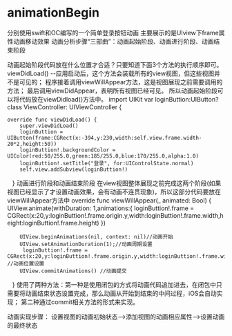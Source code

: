 # animationBegin
分别使用swift和OC编写的一个简单登录按钮动画
主要展示的是UIview下frame属性动画移动效果
动画分析步骤“三部曲”：动画起始阶段、动画进行阶段、动画结束阶段

动画起始阶段代码放在什么位置才合适？只要知道下面3个方法的执行顺序即可。
viewDidLoad() --应用启动后，这个方法会装载所有的view视图，但这些视图并不是可见的；
程序接着调用viewWillAppear方法，这是视图展现之前需要调用的方法；
最后调用viewDidAppear，表明所有视图已经可见。
所以动画起始阶段可以将代码放在viewDidload()方法中。
import UIKit
var loginButtion:UIButton?
class ViewController: UIViewController {

    override func viewDidLoad() {
        super.viewDidLoad()
        loginButtion = UIButton(frame:CGRect(x:-394,y:230,width:self.view.frame.width-20*2,height:50))
        loginButtion!.backgroundColor = UIColor(red:50/255.0,green:185/255.0,blue:170/255.0,alpha:1.0)
        loginButtion!.setTitle("登录", for:UIControlState.normal)
        self.view.addSubview(loginButtion!)
        
    }
动画进行阶段和动画结束阶段
在view视图整体展现之前完成这两个阶段(如果视图已经显示了才设置动画效果，会有动画不连贯现象)，所以这部分代码要放在viewWillAppear方法中
  override func viewWillAppear(_ animated: Bool) {
        UIView.animate(withDuration: 1,animations:{
          loginButtion!.frame = CGRect(x:20,y:loginButtion!.frame.origin.y,width:loginButtion!.frame.width,height:loginButtion!.frame.height)
     })   
        
        UIView.beginAnimations(nil, context: nil)//动画开始
        UIView.setAnimationDuration(1);//动画周期设置
         loginButtion!.frame = CGRect(x:20,y:loginButtion!.frame.origin.y,width:loginButtion!.frame.width,height:loginButtion!.frame.height) //动画位置设置
        UIView.commitAnimations() //动画提交
    }
使用了两种方法：第一种是使用闭包的方式将动画代码追加进去，在闭包中只需要将动画结束状态设置完成，那么动画从开始到结束的中间过程，iOS会自动实现；
第二种通过commit相关方法的形式来实现。

动画实现步骤：
设置视图的动画初始状态-->添加视图的动画相应属性-->设置动画的最终状态
